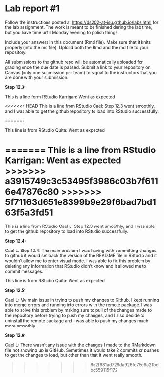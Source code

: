 
<!-- README.md is generated from README.Rmd. Please edit the README.Rmd file -->

# Lab report \#1

Follow the instructions posted at
<https://ds202-at-isu.github.io/labs.html> for the lab assignment. The
work is meant to be finished during the lab time, but you have time
until Monday evening to polish things.

Include your answers in this document (Rmd file). Make sure that it
knits properly (into the md file). Upload both the Rmd and the md file
to your repository.

All submissions to the github repo will be automatically uploaded for
grading once the due date is passed. Submit a link to your repository on
Canvas (only one submission per team) to signal to the instructors that
you are done with your submission.

**Step 12.3:**

This is a line form RStudio Karrigan: Went as expected

<<<<<<< HEAD
This is a line from RStudio Cael: Step 12.3 went smoothly, and I was
able to get the github repository to load into RStudio successfully.

=======

This line is from RStudio Quita: Went as expected

======= This is a line from RStudio Karrigan: Went as expected
\>\>\>\>\>\>\> a3915749c3c53495f3986c03b7f6116e47876c80 \>\>\>\>\>\>\>
5f71163d651e8399b9e29f6bad7bd163f5a3fd51
=======
This is a line from RStudio Cael L: Step 12.3 went smoothly, and I was
able to get the github repository to load into RStudio successfully.

**Step 12.4:**

Cael L. Step 12.4: The main problem I was having with committing changes
to github it would set back the version of the READ.ME file in RStudio
and it wouldn’t allow me to enter visual mode. I was able to fix this
problem by deleting any information that RStudio didn’t know and it
allowed me to commit messages.

This line is from RStudio Quita: Went as expected

**Step 12.5:**

Cael L: My main issue in trying to push my changes to Github. I kept
running into merge errors and running into errors with the remote
package. I was able to solve this problem by making sure to pull of the
changes made to the repository before trying to push my changes, and I
also decide to uninstall the remote package and I was able to push my
changes much more smoothly.

**Step 12.6:**

Cael L: There wasn’t any issue with the changes I made to the RMarkdown
file not showing up in GitHub. Sometimes it would take 2 commits or
pushes to get the changes to load, but other than that it went really
smooth.
>>>>>>> 6c2f681ad726da926fe75e6a21bdbc559115f172
